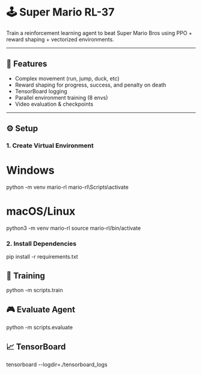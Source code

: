 # 🕹️ Super Mario RL-37

Train a reinforcement learning agent to beat Super Mario Bros using PPO + reward shaping + vectorized environments.

---

## 🧠 Features

- Complex movement (run, jump, duck, etc)
- Reward shaping for progress, success, and penalty on death
- TensorBoard logging
- Parallel environment training (8 envs)
- Video evaluation & checkpoints

---

## ⚙️ Setup

### 1. Create Virtual Environment

# Windows
python -m venv mario-rl
mario-rl\Scripts\activate

# macOS/Linux
python3 -m venv mario-rl
source mario-rl/bin/activate

### 2. Install Dependencies
pip install -r requirements.txt


## 🚀 Training
python -m scripts.train

## 🎮 Evaluate Agent
python -m scripts.evaluate

## 📈 TensorBoard
tensorboard --logdir=./tensorboard_logs
